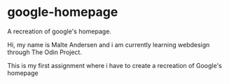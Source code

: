 # google-homepage
A recreation of google's homepage. 

Hi, my name is Malte Andersen and i am currently learning webdesign through The Odin Project. 

This is my first assignment where i have to create a recreation of Google's homepage
